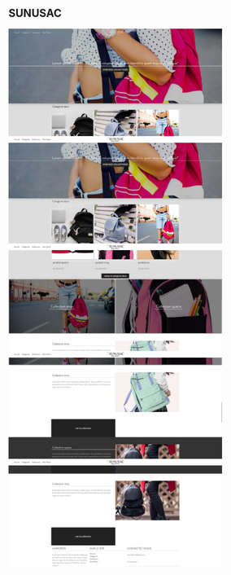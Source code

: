 ## SUNUSAC
<div style='display:grid;grid-template-columns:repeaat(2,6fr);'>
    <img src='preview.png' alt='preview sunusac'  width=420 />
    <img src='preview2.png' alt='preview sunusac' width=420 />
    <img src='preview3.png' alt='preview sunusac' width=420 />
    <img src='preview4.png' alt='preview sunusac' width=420 />
    <img src='preview5.png' alt='preview sunusac' width=420 />
</div>